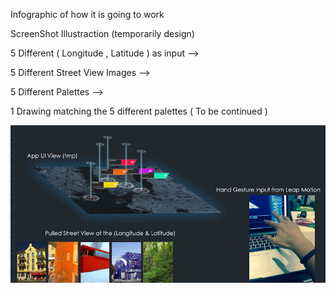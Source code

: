 Infographic of how it is going to work

ScreenShot Illustraction (temporarily design)

5 Different ( Longitude , Latitude ) as input -->

5 Different Street View Images -->

5 Different Palettes -->

1 Drawing matching the 5 different palettes ( To be continued )

![Example Image](../project_images/prog2.jpg?raw=true "Example Image")

